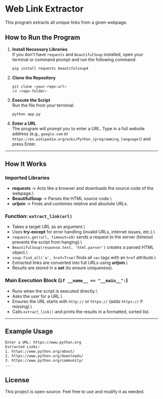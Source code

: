 # Web Link Extractor

This program extracts all unique links from a given webpage.

## How to Run the Program

1.  **Install Necessary Libraries**\
    If you don't have `requests` and `BeautifulSoup` installed, open
    your terminal or command prompt and run the following command:

    ``` bash
    pip install requests beautifulsoup4
    ```

2.  **Clone the Repository**

    ``` bash
    git clone <your-repo-url>
    cd <repo-folder>
    ```

3.  **Execute the Script**\
    Run the file from your terminal:

    ``` bash
    python app.py
    ```

4.  **Enter a URL**\
    The program will prompt you to enter a URL. Type in a full website
    address (e.g., `google.com` or
    `https://en.wikipedia.org/wiki/Python_(programming_language)`) and
    press Enter.

------------------------------------------------------------------------

## How It Works

### Imported Libraries

-   **requests** → Acts like a browser and downloads the source code of
    the webpage.\
-   **BeautifulSoup** → Parses the HTML source code.\
-   **urljoin** → Finds and combines relative and absolute URLs.

### Function: `extract_link(url)`

-   Takes a target URL as an argument.\
-   Uses **try-except** for error handling (invalid URLs, internet
    issues, etc.).\
-   `requests.get(url, timeout=10)` sends a request to the server
    (timeout prevents the script from hanging).\
-   `BeautifulSoup(response.text, 'html.parser')` creates a parsed HTML
    object.\
-   `soup.find_all('a', href=True)` finds all `<a>` tags with an `href`
    attribute.\
-   Extracted links are converted into full URLs using **urljoin**.\
-   Results are stored in a **set** (to ensure uniqueness).

### Main Execution Block (`if __name__ == "__main__":`)

-   Runs when the script is executed directly.\
-   Asks the user for a URL.\
-   Ensures the URL starts with `http://` or `https://` (adds `https://`
    if missing).\
-   Calls `extract_link()` and prints the results in a formatted, sorted
    list.

------------------------------------------------------------------------

## Example Usage

``` bash
Enter a URL: https://www.python.org
Extracted Links:
1. https://www.python.org/about/
2. https://www.python.org/downloads/
3. https://www.python.org/community/
...
```

## License

This project is open-source. Feel free to use and modify it as needed.
